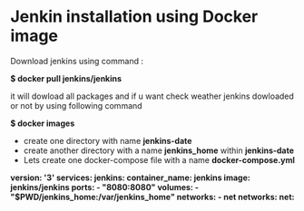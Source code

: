 <h1> Jenkin installation using Docker image </h1>

Download jenkins using command :

<b>$ docker pull jenkins/jenkins</b>

it will dowload all packages and if u want check weather jenkins dowloaded or not by using following command

<b> $ docker images </b>

- create one directory with name <b>jenkins-date</b>
- create another directory with a name <b>jenkins_home</b> within <b>jenkins-date</b>
- Lets create one docker-compose file with a name <b>docker-compose.yml</b>
 
<b>version: '3'
services:
  jenkins:
    container_name: jenkins
    image: jenkins/jenkins
    ports:
      - "8080:8080"
    volumes:
      - "$PWD/jenkins_home:/var/jenkins_home"
    networks:
      - net
networks:
  net:</b>
